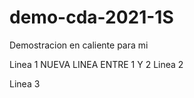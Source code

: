 # demo-cda-2021-1S
Demostracion en caliente para  mi 

Linea 1
NUEVA LINEA ENTRE 1 Y 2 
Linea 2

Linea 3 
